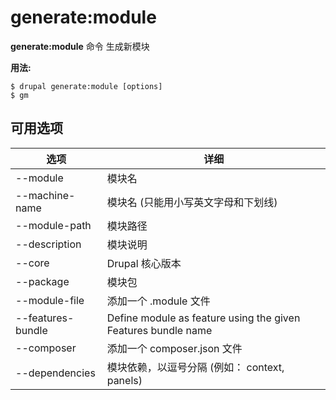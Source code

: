 # generate:module
**generate:module** 命令 生成新模块

**用法:**
```
$ drupal generate:module [options] 
$ gm  
```

## 可用选项
选项 | 详细
-------|-------------
--module | 模块名
--machine-name | 模块名 (只能用小写英文字母和下划线)
--module-path | 模块路径
--description | 模块说明
--core | Drupal 核心版本
--package | 模块包
--module-file | 添加一个 .module 文件
--features-bundle | Define module as feature using the given Features bundle name
--composer | 添加一个 composer.json 文件
--dependencies | 模块依赖，以逗号分隔 (例如： context, panels)
